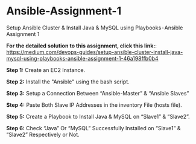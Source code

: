 # Ansible-Assignment-1
Setup Ansible Cluster &amp; Install Java &amp; MySQL using Playbooks - Ansible Assignment 1

**For the detailed solution to this assignment, click this link:**: https://medium.com/devops-guides/setup-ansible-cluster-install-java-mysql-using-playbooks-ansible-assignment-1-46a198ffb0b4

**Step 1:** Create an EC2 Instance.

**Step 2:** Install the "Ansible" using the bash script.

**Step 3:** Setup a Connection Between “Ansible-Master” & “Ansible Slaves” 

**Step 4:** Paste Both Slave IP Addresses in the inventory File (hosts file).

**Step 5:** Create a Playbook to Install Java & MySQL on “Slave1” & “Slave2”.

**Step 6:** Check “Java” Or “MySQL” Successfully Installed on “Slave1” & “Slave2” Respectively or Not.

